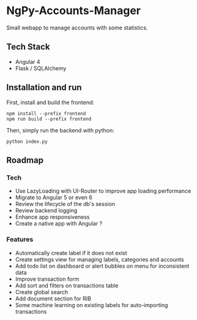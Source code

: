 NgPy-Accounts-Manager
=====================

Small webapp to manage accounts with some statistics.


## Tech Stack

- Angular 4
- Flask / SQLAlchemy

## Installation and run

First, install and build the frontend:

```
npm install --prefix frontend
npm run build --prefix frontend
```

Then, simply run the backend with python:

```
python index.py
```

## Roadmap

### Tech

- Use LazyLoading with UI-Router to improve app loading performance
- Migrate to Angular 5 or even 6
- Review the lifecycle of the db's session
- Review backend logging
- Enhance app responsiveness
- Create a native app with Angular ?

### Features

- Automatically create label if it does not exist
- Create settings view for managing labels, categories and accounts
- Add todo list on dashboard or alert bubbles on menu for inconsistent data
- Improve transaction form
- Add sort and filters on transactions table
- Create global search
- Add document section for RIB
- Some machine learning on existing labels for auto-importing transactions
